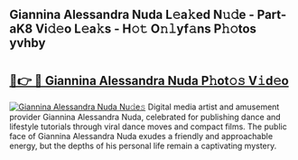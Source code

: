 ## Giannina Alessandra Nuda L𝚎a𝚔ed N𝚞𝚍e - Part-aK8 Vi𝚍𝚎o L𝚎a𝚔s - H𝚘𝚝 O𝚗𝚕yf𝚊ns P𝚑𝚘tos yvhby

# <h2><a href="http://kff0htx.oniu.top/?m=Giannina+Alessandra+Nuda">🔗👉 🔴 Giannina Alessandra Nuda P𝚑ot𝚘𝚜 V𝚒d𝚎o</a></h2>

[![Giannina Alessandra Nuda Nu𝚍e𝚜](https://i.imgur.com/0qMVB7G.gif)](http://kff0htx.oniu.top/?m=Giannina+Alessandra+Nuda)
Digital media artist and amusement provider Giannina Alessandra Nuda, celebrated for publishing dance and lifestyle tutorials through viral dance moves and compact films. The public face of Giannina Alessandra Nuda exudes a friendly and approachable energy, but the depths of his personal life remain a captivating mystery.  
